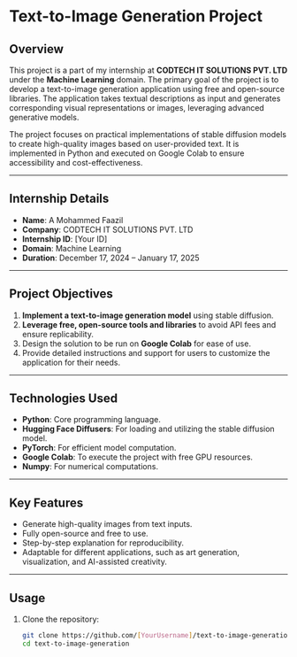 # Text-to-Image Generation Project

## Overview
This project is a part of my internship at **CODTECH IT SOLUTIONS PVT. LTD** under the **Machine Learning** domain. The primary goal of the project is to develop a text-to-image generation application using free and open-source libraries. The application takes textual descriptions as input and generates corresponding visual representations or images, leveraging advanced generative models.

The project focuses on practical implementations of stable diffusion models to create high-quality images based on user-provided text. It is implemented in Python and executed on Google Colab to ensure accessibility and cost-effectiveness.

---

## Internship Details

- **Name**: A Mohammed Faazil  
- **Company**: CODTECH IT SOLUTIONS PVT. LTD  
- **Internship ID**: [Your ID]  
- **Domain**: Machine Learning  
- **Duration**: December 17, 2024 – January 17, 2025  

---

## Project Objectives

1. **Implement a text-to-image generation model** using stable diffusion.
2. **Leverage free, open-source tools and libraries** to avoid API fees and ensure replicability.
3. Design the solution to be run on **Google Colab** for ease of use.
4. Provide detailed instructions and support for users to customize the application for their needs.

---

## Technologies Used

- **Python**: Core programming language.
- **Hugging Face Diffusers**: For loading and utilizing the stable diffusion model.
- **PyTorch**: For efficient model computation.
- **Google Colab**: To execute the project with free GPU resources.
- **Numpy**: For numerical computations.

---

## Key Features

- Generate high-quality images from text inputs.
- Fully open-source and free to use.
- Step-by-step explanation for reproducibility.
- Adaptable for different applications, such as art generation, visualization, and AI-assisted creativity.

---

## Usage

1. Clone the repository:
   ```bash
   git clone https://github.com/[YourUsername]/text-to-image-generation.git
   cd text-to-image-generation

